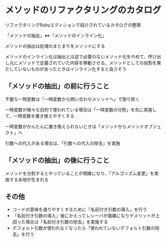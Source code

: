 # メソッドのリファクタリングのカタログ

リファクタリングRubyエディションで紹介されているカタログの整理

「メソッドの抽出」⇔「メソッドのインライン化」

メソッドの抽出は処理のまとまりをメソッドにする

メソッドのインライン化は抽出とは逆で必要のないメソッド化をやめて、呼び出し元にメソッドで定義されていた内容を移動させる。メソッドとしての役割を果たしていないものがあったときはインライン化すると良さそう

## 「メソッドの抽出」の前に行うこと

不要な一時変数は「一時変数から問い合わせメソッドへ」で取り除く

一時変数が様々な目的で使われている場合は「一時変数の分割」を先に実施して、一時変数を置き換えやすくする

一時変数がかんたんに置き換えられないときは「メソッドからメソッドオブジェクト」へ

引数への代入がある場合は、「引数への代入の除去」を実施

## 「メソッドの抽出」の後に行うこと

メソッドを分割するとやっていることが明確になり、「アルゴリズム変更」を実施する余地が生まれる

## その他
- コードの意味を通りやすくするために「名前付き引数の導入」を行う
- 「名前付き引数の導入」後にかえってレシーバが複雑になりデメリットが上回った場合は「名前付き引数の除去」を実施する
- デフォルト引数が使われなくなったら「使われていないデフォルト引数の除去」を行う
